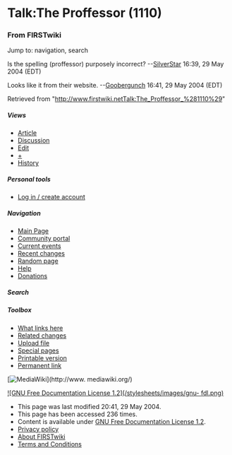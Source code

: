 # Talk:The Proffessor (1110)

### From FIRSTwiki

Jump to: navigation, search

Is the spelling (proffessor) purposely incorrect?
--[SilverStar](User:SilverStar "User:SilverStar" ) 16:39, 29 May
2004 (EDT)

Looks like it from their website. --[Goobergunch](User:Goobergunch
"User:Goobergunch" ) 16:41, 29 May 2004 (EDT)

Retrieved from
"<http://www.firstwiki.netTalk:The_Proffessor_%281110%29>"

##### Views

  * [Article](The_Proffessor_%281110%29)
  * [Discussion](Talk:The_Proffessor_%281110%29)
  * [Edit](/index.php?title=Talk:The_Proffessor_%281110%29&action=edit)
  * [+](/index.php?title=Talk:The_Proffessor_%281110%29&action=edit&section=new)
  * [History](/index.php?title=Talk:The_Proffessor_%281110%29&action=history)

##### Personal tools

  * [Log in / create account](/index.php?title=Special:Userlogin&returnto=Talk:The_Proffessor_\(1110\))

[](Main_Page "Main Page" )

##### Navigation

  * [Main Page](Main_Page)
  * [Community portal](FIRSTwiki:Community_portal)
  * [Current events](Current_events)
  * [Recent changes](Special:Recentchanges)
  * [Random page](Special:Random)
  * [Help](Help:Contents)
  * [Donations](FIRSTwiki:Site_support)

##### Search



##### Toolbox

  * [What links here](Special:Whatlinkshere/Talk:The_Proffessor_%281110%29)
  * [Related changes](Special:Recentchangeslinked/Talk:The_Proffessor_%281110%29)
  * [Upload file](Special:Upload)
  * [Special pages](Special:Specialpages)
  * [Printable version](/index.php?title=Talk:The_Proffessor_%281110%29&printable=yes)
  * [Permanent link](/index.php?title=Talk:The_Proffessor_%281110%29&oldid=37870)

[![MediaWiki](/skins/common/images/poweredby_mediawiki_88x31.png)](http://www.
mediawiki.org/)

[![GNU Free Documentation License 1.2](/stylesheets/images/gnu-
fdl.png)](http://www.gnu.org/copyleft/fdl.html)

  * This page was last modified 20:41, 29 May 2004.
  * This page has been accessed 236 times.
  * Content is available under [GNU Free Documentation License 1.2](http://www.gnu.org/copyleft/fdl.html "http://www.gnu.org/copyleft/fdl.html" ).
  * [Privacy policy](FIRSTwiki:Privacy_policy "FIRSTwiki:Privacy policy" )
  * [About FIRSTwiki](FIRSTwiki:About "FIRSTwiki:About" )
  * [Terms and Conditions](FIRSTwiki:Terms_and_conditions "FIRSTwiki:Terms and conditions" )

